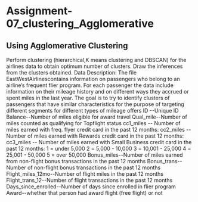 # Assignment-07_clustering_Agglomerative
## Using Agglomerative Clustering
Perform clustering (hierarchical,K means clustering and DBSCAN) for the airlines data to obtain optimum number of clusters.  Draw the inferences from the clusters obtained.  Data Description:   The file EastWestAirlinescontains information on passengers who belong to an airline’s frequent flier program. For each passenger the data include information on their mileage history and on different ways they accrued or spent miles in the last year. The goal is to try to identify clusters of passengers that have similar characteristics for the purpose of targeting different segments for different types of mileage offers  ID --Unique ID  Balance--Number of miles eligible for award travel  Qual_mile--Number of miles counted as qualifying for Topflight status  cc1_miles -- Number of miles earned with freq. flyer credit card in the past 12 months: cc2_miles -- Number of miles earned with Rewards credit card in the past 12 months: cc3_miles -- Number of miles earned with Small Business credit card in the past 12 months:  1 = under 5,000 2 = 5,000 - 10,000 3 = 10,001 - 25,000 4 = 25,001 - 50,000 5 = over 50,000  Bonus_miles--Number of miles earned from non-flight bonus transactions in the past 12 months  Bonus_trans--Number of non-flight bonus transactions in the past 12 months  Flight_miles_12mo--Number of flight miles in the past 12 months  Flight_trans_12--Number of flight transactions in the past 12 months  Days_since_enrolled--Number of days since enrolled in flier program  Award--whether that person had award flight (free flight) or not    
